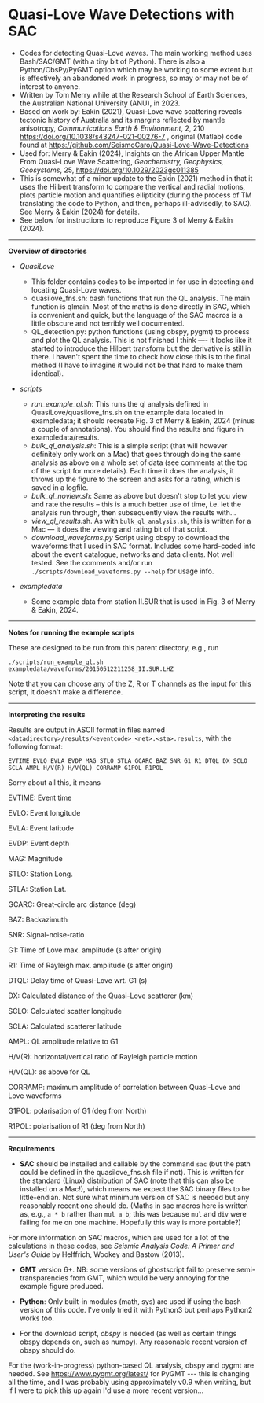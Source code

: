 # Quasi-Love Wave Detections with SAC
- Codes for detecting Quasi-Love waves. The main working method uses Bash/SAC/GMT (with a tiny bit of Python). There is also a Python/ObsPy/PyGMT option which may be working to some extent but is effectively an abandoned work in progress, so may or may not be of interest to anyone.
- Written by Tom Merry while at the Research School of Earth Sciences, the Australian National University (ANU), in 2023.
- Based on work by: Eakin (2021), Quasi-Love wave scattering reveals tectonic history of Australia and its margins reflected by mantle anisotropy, _Communications Earth & Environment_, 2, 210 https://doi.org/10.1038/s43247-021-00276-7 , original (Matlab) code found at https://github.com/SeismoCaro/Quasi-Love-Wave-Detections
- Used for: Merry & Eakin (2024), Insights on the African Upper Mantle From Quasi-Love Wave Scattering, _Geochemistry, Geophysics, Geosystems_, 25, https://doi.org/10.1029/2023gc011385 
- This is somewhat of a minor update to the Eakin (2021) method in that it uses the Hilbert transform to compare the vertical and radial motions, plots particle motion and quantifies ellipticity (during the process of TM translating the code to Python, and then, perhaps ill-advisedly, to SAC). See Merry & Eakin (2024) for details.
- See below for instructions to reproduce Figure 3 of Merry & Eakin (2024).

***

**Overview of directories**

- *QuasiLove*
  - This folder contains codes to be imported in for use in detecting and locating Quasi-Love waves.
  - quasilove_fns.sh: bash functions that run the QL analysis. The main function is qlmain. Most of the maths is done directly in SAC, which is convenient and quick, but the language of the SAC macros is a little obscure and not terribly well documented. 
  - QL_detection.py: python functions (using obspy, pygmt) to process and plot the QL analysis. This is not finished I think —- it looks like it started to introduce the Hilbert transform but the derivative is still in there. I haven't spent the time to check how close this is to the final method (I have to imagine it would not be that hard to make them identical).

- *scripts*
  - *run_example_ql.sh*: This runs the ql analysis defined in QuasiLove/quasilove_fns.sh on the example data located in exampledata; it should recreate Fig. 3 of Merry & Eakin, 2024 (minus a couple of annotations). You should find the results and figure in exampledata/results.
  - *bulk_ql_analysis.sh*: This is a simple script (that will however definitely only work on a Mac) that goes through doing the same analysis as above on a whole set of data (see comments at the top of the script for more details). Each time it does the analysis, it throws up the figure to the screen and asks for a rating, which is saved in a logfile.
  - *bulk_ql_noview.sh*: Same as above but doesn't stop to let you view and rate the results – this is a much better use of time, i.e. let the analysis run through, then subsequently view the results with...
  - *view_ql_results*.sh. As with ```bulk_ql_analysis.sh```, this is written for a Mac — it does the viewing and rating bit of that script.
  - *download_waveforms.py* Script using obspy to download the waveforms that I used in SAC format. Includes some hard-coded info about the event catalogue, networks and data clients. Not well tested. See the comments and/or run ```./scripts/download_waveforms.py --help``` for usage info.

- *exampledata*
  - Some example data from station II.SUR that is used in Fig. 3 of Merry & Eakin, 2024.

***

**Notes for running the example scripts**

These are designed to be run from this parent directory, e.g., run 

```./scripts/run_example_ql.sh exampledata/waveforms/20150512211258_II.SUR.LHZ```

Note that you can choose any of the Z, R or T channels as the input for this script, it doesn't make a difference.

***

**Interpreting the results**

Results are output in ASCII format in files named ```<datadirectory>/results/<eventcode>_<net>.<sta>.results```, with the following format:

```EVTIME EVLO EVLA EVDP MAG STLO STLA GCARC BAZ SNR G1 R1 DTQL DX SCLO SCLA AMPL H/V(R) H/V(QL) CORRAMP G1POL R1POL```

Sorry about all this, it means

EVTIME: Event time 

EVLO: Event longitude 

EVLA: Event latitude 

EVDP: Event depth 

MAG: Magnitude 

STLO: Station Long. 

STLA: Station Lat. 

GCARC: Great-circle arc distance (deg) 

BAZ: Backazimuth 

SNR: Signal-noise-ratio 

G1: Time of Love max. amplitude (s after origin)

R1: Time of Rayleigh max. amplitude (s after origin)

DTQL: Delay time of Quasi-Love wrt. G1 (s)

DX: Calculated distance of the Quasi-Love scatterer (km)

SCLO: Calculated scatter longitude

SCLA: Calculated scatterer latitude

AMPL: QL amplitude relative to G1

H/V(R): horizontal/vertical ratio of Rayleigh particle motion

H/V(QL): as above for QL

CORRAMP: maximum amplitude of correlation between Quasi-Love and Love waveforms

G1POL: polarisation of G1 (deg from North)

R1POL: polarisation of R1 (deg from North)


***

**Requirements**

-  **SAC** should be installed and callable by the command ```sac``` (but the path could be defined in the quasilove_fns.sh file if not). This is written for the standard (Linux) distribution of SAC (note that this can also be installed on a Mac!), which means we expect the SAC binary files to be little-endian. Not sure what minimum version of SAC is needed but any reasonably recent one should do. (Maths in sac macros here is written as, e.g., ```a * b``` rather than ```mul a b```; this was because ```mul``` and ```div``` were failing for me on one machine. Hopefully this way is more portable?)

  For more information on SAC macros, which are used for a lot of the calculations in these codes, see _Seismic Analysis Code: A Primer and User's Guide_ by Helffrich, Wookey and Bastow (2013).

-  **GMT** version 6+. NB: some versions of ghostscript fail to preserve semi-transparencies from GMT, which would be very annoying for the example figure produced.

-  **Python**: Only built-in modules (math, sys) are used if using the bash version of this code. I've only tried it with Python3 but perhaps Python2 works too.

-  For the download script, *obspy* is needed (as well as certain things obspy depends on, such as numpy). Any reasonable recent version of obspy should do.

For the (work-in-progress) python-based QL analysis, obspy and pygmt are needed. See https://www.pygmt.org/latest/ for PyGMT --- this is changing all the time, and I was probably using approximately v0.9 when writing, but if I were to pick this up again I'd use a more recent version...
